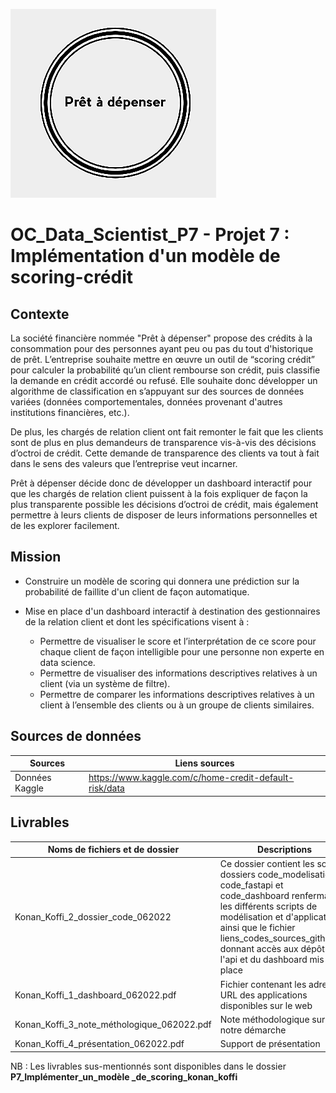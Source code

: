 ![logo de pret à dépenser](https://github.com/ONOKANA8/OC_Data_Scientist_P7/blob/main/logo-pret-a-depenser.png?raw=true)

# **OC_Data_Scientist_P7 - Projet 7 : Implémentation d'un modèle de scoring-crédit**

## Contexte
La société financière nommée "Prêt à dépenser" propose des crédits à la consommation pour des personnes ayant peu ou pas du tout d'historique de prêt.
L’entreprise souhaite mettre en œuvre un outil de “scoring crédit” pour calculer la probabilité qu’un client rembourse son crédit, puis classifie la demande en crédit accordé ou refusé. Elle souhaite donc développer un algorithme de classification en s’appuyant sur des sources de données variées (données comportementales, données provenant d'autres institutions financières, etc.).

De plus, les chargés de relation client ont fait remonter le fait que les clients sont de plus en plus demandeurs de transparence vis-à-vis des décisions d’octroi de crédit. Cette demande de transparence des clients va tout à fait dans le sens des valeurs que l’entreprise veut incarner.

Prêt à dépenser décide donc de développer un dashboard interactif pour que les chargés de relation client puissent à la fois expliquer de façon la plus transparente possible les décisions d’octroi de crédit, mais également permettre à leurs clients de disposer de leurs informations personnelles et de les explorer facilement. 


## Mission
* Construire un modèle de scoring qui donnera une prédiction sur la probabilité de faillite d'un client de façon automatique.
* Mise en place d'un dashboard interactif à destination des gestionnaires de la relation client et dont les spécifications visent à :

  * Permettre de visualiser le score et l’interprétation de ce score pour chaque client de façon intelligible pour une personne non experte en data science.
  * Permettre de visualiser des informations descriptives relatives à un client (via un système de filtre).
  * Permettre de comparer les informations descriptives relatives à un client à l’ensemble des clients ou à un groupe de clients similaires.


## Sources de données
|Sources|Liens sources|
|--|--|
|Données Kaggle|https://www.kaggle.com/c/home-credit-default-risk/data|


## Livrables
|Noms de fichiers et de dossier|Descriptions|
|--|--|
|Konan_Koffi_2_dossier_code_062022| Ce dossier contient les sous-dossiers code_modelisation, code_fastapi et code_dashboard renfermant les différents scripts de modélisation et d'applications, ainsi que le fichier liens_codes_sources_github.txt donnant accès aux dépôt de l'api et du dashboard mis en place|
|Konan_Koffi_1_dashboard_062022.pdf|Fichier contenant les adresses URL des applications disponibles sur le web|
|Konan_Koffi_3_note_méthologique_062022.pdf|Note méthodologique sur notre démarche|
|Konan_Koffi_4_présentation_062022.pdf|Support de présentation|

NB : Les livrables sus-mentionnés sont disponibles dans le dossier **P7_Implémenter_un_modèle _de_scoring_konan_koffi**